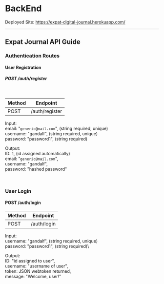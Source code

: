 # BackEnd

Deployed Site: https://expat-digital-journal.herokuapp.com/

--- 

## Expat Journal API Guide

### Authentication Routes

#### User Registration

##### POST /auth/register

<br/>

| Method |      Endpoint      |
|--------|--------------------|
|  POST  |   /auth/register   |

Input:\
email: "`generic@mail.com`", (string required, unique)\
username: "gandalf", (string required, unique)\
password: "password1", (string required)

Output:\
ID: 1, (id assigned automatically)\
email: "`generic@mail.com`",\
username: "gandalf",\
password: "hashed password"

<br/>

### User Login

#### POST /auth/login


| Method |      Endpoint      |
|--------|--------------------|
|  POST  |    /auth/login     |


Input:\
username: "gandalf", (string required, unique)\
password: "password1", (string required)\

Output:\
ID: "id assigned to user",\
username: "username of user",\
token: JSON webtoken returned,\
message: "Welcome, user!"
